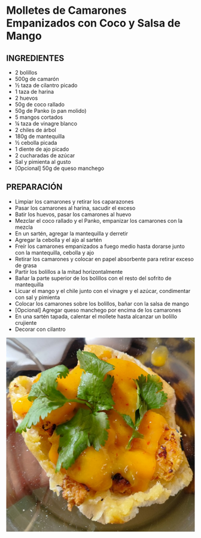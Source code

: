 # Molletes de Camarones Empanizados con Coco y Salsa de Mango

## INGREDIENTES

- 2 bolillos
- 500g de camarón 
- ½ taza de cilantro picado
- 1 taza de harina
- 2 huevos
- 50g de coco rallado
- 50g de Panko (o pan molido)
- 5 mangos cortados
- ¼ taza de vinagre blanco
- 2 chiles de árbol
- 180g de mantequilla
- ½ cebolla picada
- 1 diente de ajo picado
- 2 cucharadas de azúcar 
- Sal y pimienta al gusto
- [Opcional] 50g de queso manchego

## PREPARACIÓN 

- Limpiar los camarones y retirar los caparazones
- Pasar los camarones al harina, sacudir el exceso
- Batir los huevos, pasar los camarones al huevo
- Mezclar el coco rallado y el Panko, empanizar los camarones con la mezcla
- En un sartén, agregar la mantequilla y derretir
- Agregar la cebolla y el ajo al sartén 
- Freír los camarones empanizados a fuego medio hasta dorarse junto con la mantequilla, cebolla y ajo
- Retirar los camarones y colocar en papel absorbente para retirar exceso de grasa
- Partir los bolillos a la mitad horizontalmente
- Bañar la parte superior de los bolillos con el resto del sofrito de mantequilla
- Licuar el mango y el chile junto con el vinagre y el azúcar, condimentar con sal y pimienta
- Colocar los camarones sobre los bolillos, bañar con la salsa de mango
- [Opcional] Agregar queso manchego por encima de los camarones
- En una sartén tapada, calentar el mollete hasta alcanzar un bolillo crujiente
- Decorar con cilantro

![Molletes](../imagenes/molletescamaronesmango.jpeg)